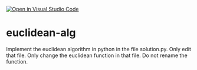 [![Open in Visual Studio Code](https://classroom.github.com/assets/open-in-vscode-c66648af7eb3fe8bc4f294546bfd86ef473780cde1dea487d3c4ff354943c9ae.svg)](https://classroom.github.com/online_ide?assignment_repo_id=8289090&assignment_repo_type=AssignmentRepo)
# euclidean-alg
Implement the euclidean algorithm in python in the file solution.py. Only edit that file. Only change the euclidean function in that file. Do not rename the function.
